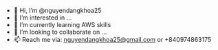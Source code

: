 - 👋 Hi, I’m @nguyendangkhoa25
- 👀 I’m interested in ...
- 🌱 I’m currently learning AWS skills
- 💞️ I’m looking to collaborate on ...
- 📫 Reach me via: nguyendangkhoa25@gmail.com or +840974863175

<!---
nguyendangkhoa25/nguyendangkhoa25 is a ✨ special ✨ repository because its `README.md` (this file) appears on your GitHub profile.
You can click the Preview link to take a look at your changes.
--->
